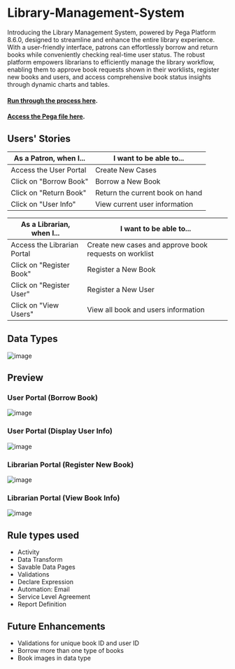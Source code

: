 # Library-Management-System

Introducing the Library Management System, powered by Pega Platform 8.6.0, designed to streamline and enhance the entire library experience. With a user-friendly interface, patrons can effortlessly borrow and return books while conveniently checking real-time user status. The robust platform empowers librarians to efficiently manage the library workflow, enabling them to approve book requests shown in their worklists, register new books and users, and access comprehensive book status insights through dynamic charts and tables. 

#### <a href="https://docs.google.com/presentation/d/1NQDezvczfhJTow8gStUisU0mIq8lT4wc/edit?usp=drive_link&ouid=113842597631816499334&rtpof=true&sd=true">Run through the process here</a>. 

#### <a href="https://drive.google.com/drive/folders/1ZwEqkCBzY4DgNLBMiaC9i9iXbsFzHNl3?usp=drive_link">Access the Pega file here</a>. 

## Users' Stories

| As a Patron, when I... | I want to be able to... | 
| ------------- | ------------- |
| Access the User Portal  | Create New Cases | 
| Click on "Borrow Book" | Borrow a New Book  | 
| Click on "Return Book" | Return the current book on hand  | 
| Click on "User Info" | View current user information  | 


| As a Librarian, when I... | I want to be able to... | 
| ------------- | ------------- |
| Access the Librarian Portal  | Create new cases and approve book requests on worklist | 
| Click on "Register Book" | Register a New Book  | 
| Click on "Register User" | Register a New User  | 
| Click on "View Users" | View all book and users information  | 

## Data Types

![image](https://github.com/roscxn/Library-Management-System/assets/114375385/3fe11e90-f22c-47c8-8e07-5abed866e1a6)

## Preview

### User Portal (Borrow Book)

![image](https://github.com/roscxn/Library-Management-System/assets/114375385/1a514f33-f626-4226-a43b-2859304570ec)

### User Portal (Display User Info)

![image](https://github.com/roscxn/Library-Management-System/assets/114375385/975fe9fb-2345-4362-a3a2-eb9748d57ca0)

### Librarian Portal (Register New Book)
![image](https://github.com/roscxn/Library-Management-System/assets/114375385/2a41f516-c5f9-40c5-bbc8-da76836cb3ee)

### Librarian Portal (View Book Info)
![image](https://github.com/roscxn/Library-Management-System/assets/114375385/c48f86ed-d06c-4374-bc71-80d362fb533b)


## Rule types used

* Activity 
* Data Transform
* Savable Data Pages
* Validations
* Declare Expression
* Automation: Email
* Service Level Agreement
* Report Definition


## Future Enhancements
* Validations for unique book ID and user ID
* Borrow more than one type of books
* Book images in data type

  

